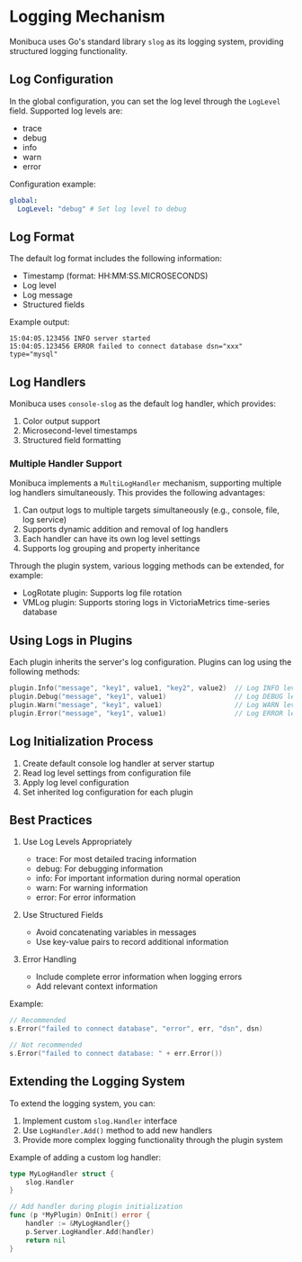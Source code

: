 # Logging Mechanism

Monibuca uses Go's standard library `slog` as its logging system, providing structured logging functionality.

## Log Configuration

In the global configuration, you can set the log level through the `LogLevel` field. Supported log levels are:

- trace
- debug
- info 
- warn
- error

Configuration example:

```yaml
global:
  LogLevel: "debug" # Set log level to debug
```

## Log Format

The default log format includes the following information:

- Timestamp (format: HH:MM:SS.MICROSECONDS)
- Log level
- Log message
- Structured fields

Example output:
```
15:04:05.123456 INFO server started
15:04:05.123456 ERROR failed to connect database dsn="xxx" type="mysql"
```

## Log Handlers

Monibuca uses `console-slog` as the default log handler, which provides:

1. Color output support
2. Microsecond-level timestamps
3. Structured field formatting

### Multiple Handler Support

Monibuca implements a `MultiLogHandler` mechanism, supporting multiple log handlers simultaneously. This provides the following advantages:

1. Can output logs to multiple targets simultaneously (e.g., console, file, log service)
2. Supports dynamic addition and removal of log handlers
3. Each handler can have its own log level settings
4. Supports log grouping and property inheritance

Through the plugin system, various logging methods can be extended, for example:

- LogRotate plugin: Supports log file rotation
- VMLog plugin: Supports storing logs in VictoriaMetrics time-series database

## Using Logs in Plugins

Each plugin inherits the server's log configuration. Plugins can log using the following methods:

```go
plugin.Info("message", "key1", value1, "key2", value2)  // Log INFO level
plugin.Debug("message", "key1", value1)                 // Log DEBUG level
plugin.Warn("message", "key1", value1)                  // Log WARN level
plugin.Error("message", "key1", value1)                 // Log ERROR level
```

## Log Initialization Process

1. Create default console log handler at server startup
2. Read log level settings from configuration file
3. Apply log level configuration
4. Set inherited log configuration for each plugin

## Best Practices

1. Use Log Levels Appropriately
   - trace: For most detailed tracing information
   - debug: For debugging information
   - info: For important information during normal operation
   - warn: For warning information
   - error: For error information

2. Use Structured Fields
   - Avoid concatenating variables in messages
   - Use key-value pairs to record additional information

3. Error Handling
   - Include complete error information when logging errors
   - Add relevant context information

Example:
```go
// Recommended
s.Error("failed to connect database", "error", err, "dsn", dsn)

// Not recommended
s.Error("failed to connect database: " + err.Error())
```

## Extending the Logging System

To extend the logging system, you can:

1. Implement custom `slog.Handler` interface
2. Use `LogHandler.Add()` method to add new handlers
3. Provide more complex logging functionality through the plugin system

Example of adding a custom log handler:

```go
type MyLogHandler struct {
    slog.Handler
}

// Add handler during plugin initialization
func (p *MyPlugin) OnInit() error {
    handler := &MyLogHandler{}
    p.Server.LogHandler.Add(handler)
    return nil
}
``` 